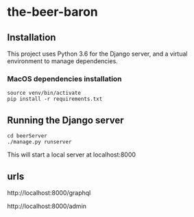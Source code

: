 # the-beer-baron

## Installation
This project uses Python 3.6 for the Django server, and a virtual environment to manage dependencies.

### MacOS dependencies installation

```
source venv/bin/activate
pip install -r requirements.txt
```

## Running the Django server

```
cd beerServer
./manage.py runserver
```
This will start a local server at localhost:8000

## urls

http://localhost:8000/graphql

http://localhost:8000/admin
